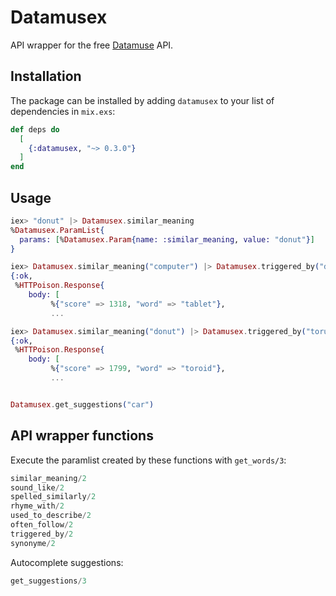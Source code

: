 # Datamusex

API wrapper for the free [Datamuse](https://www.datamuse.com/api/) API.

## Installation

The package can be installed
by adding `datamusex` to your list of dependencies in `mix.exs`:

```elixir
def deps do
  [
    {:datamusex, "~> 0.3.0"}
  ]
end
```

## Usage

```elixir
iex> "donut" |> Datamusex.similar_meaning
%Datamusex.ParamList{
  params: [%Datamusex.Param{name: :similar_meaning, value: "donut"}]
}

iex> Datamusex.similar_meaning("computer") |> Datamusex.triggered_by("device") |> Datamusex.get_words
{:ok,
 %HTTPoison.Response{
    body: [
         %{"score" => 1318, "word" => "tablet"},
         ...

iex> Datamusex.similar_meaning("donut") |> Datamusex.triggered_by("torus") |> Datamusex.get_words
{:ok,
 %HTTPoison.Response{
    body: [
         %{"score" => 1799, "word" => "toroid"},
         ...


Datamusex.get_suggestions("car")
```

## API wrapper functions

Execute the paramlist created by these functions with `get_words/3`:
```elixir
similar_meaning/2
sound_like/2
spelled_similarly/2
rhyme_with/2
used_to_describe/2
often_follow/2
triggered_by/2
synonyme/2
```

Autocomplete suggestions:
```elixir
get_suggestions/3
```

